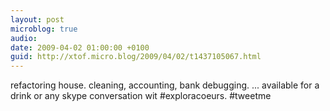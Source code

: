 ```yaml
---
layout: post
microblog: true
audio: 
date: 2009-04-02 01:00:00 +0100
guid: http://xtof.micro.blog/2009/04/02/t1437105067.html
---
```

refactoring house. cleaning, accounting, bank debugging. ... available for a drink or any skype conversation wit #exploracoeurs. #tweetme
